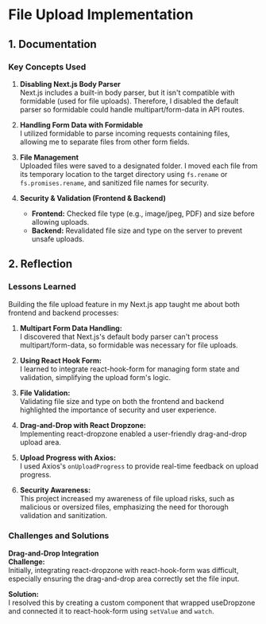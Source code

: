# File Upload Implementation

## 1. Documentation

### Key Concepts Used

1. **Disabling Next.js Body Parser**  
   Next.js includes a built-in body parser, but it isn't compatible with formidable (used for file uploads). Therefore, I disabled the default parser so formidable could handle multipart/form-data in API routes.

2. **Handling Form Data with Formidable**  
   I utilized formidable to parse incoming requests containing files, allowing me to separate files from other form fields.

3. **File Management**  
   Uploaded files were saved to a designated folder. I moved each file from its temporary location to the target directory using `fs.rename` or `fs.promises.rename`, and sanitized file names for security.

4. **Security & Validation (Frontend & Backend)**
   - **Frontend:** Checked file type (e.g., image/jpeg, PDF) and size before allowing uploads.
   - **Backend:** Revalidated file size and type on the server to prevent unsafe uploads.

## 2. Reflection

### Lessons Learned

Building the file upload feature in my Next.js app taught me about both frontend and backend processes:

1. **Multipart Form Data Handling:**  
   I discovered that Next.js's default body parser can't process multipart/form-data, so formidable was necessary for file uploads.

2. **Using React Hook Form:**  
   I learned to integrate react-hook-form for managing form state and validation, simplifying the upload form's logic.

3. **File Validation:**  
   Validating file size and type on both the frontend and backend highlighted the importance of security and user experience.

4. **Drag-and-Drop with React Dropzone:**  
   Implementing react-dropzone enabled a user-friendly drag-and-drop upload area.

5. **Upload Progress with Axios:**  
   I used Axios's `onUploadProgress` to provide real-time feedback on upload progress.

6. **Security Awareness:**  
   This project increased my awareness of file upload risks, such as malicious or oversized files, emphasizing the need for thorough validation and sanitization.

### Challenges and Solutions

**Drag-and-Drop Integration**  
**Challenge:**  
Initially, integrating react-dropzone with react-hook-form was difficult, especially ensuring the drag-and-drop area correctly set the file input.

**Solution:**  
I resolved this by creating a custom component that wrapped useDropzone and connected it to react-hook-form using `setValue` and `watch`.
